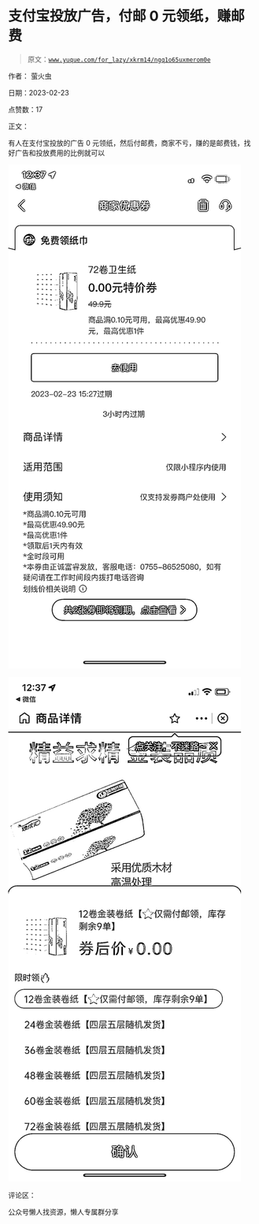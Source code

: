 # 支付宝投放广告，付邮 0 元领纸，赚邮费

> 原文：[`www.yuque.com/for_lazy/xkrm14/ngq1o65uxmerom0e`](https://www.yuque.com/for_lazy/xkrm14/ngq1o65uxmerom0e)



作者： 萤火虫



日期：2023-02-23



点赞数：17

<ne-card data-card-name="hr" data-card-type="block" id="m8CCi" data-event-boundary="card">

正文：



有人在支付宝投放的广告 0 元领纸，然后付邮费，商家不亏，赚的是邮费钱，找好广告和投放费用的比例就可以



<ne-card data-card-name="image" data-card-type="inline" id="GhGtB" data-event-boundary="card">![](img/76997fc736db8bcd8910e916d8417b34.png)</ne-card>



<ne-card data-card-name="image" data-card-type="inline" id="B90Zy" data-event-boundary="card">![](img/6278839317788eadf876ef83fc46493e.png)</ne-card>

<ne-card data-card-name="hr" data-card-type="block" id="ruA19" data-event-boundary="card">

评论区：

<ne-card data-card-name="hr" data-card-type="block" id="SxE4y" data-event-boundary="card">

公众号懒人找资源，懒人专属群分享

</ne-card></ne-card></ne-card>